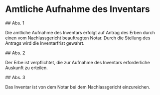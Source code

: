 # Amtliche Aufnahme des Inventars



\#\# Abs. 1

 Die amtliche Aufnahme des Inventars erfolgt auf Antrag des Erben durch einen vom Nachlassgericht beauftragten Notar. Durch die Stellung des Antrags wird die Inventarfrist gewahrt.

\#\# Abs. 2

 Der Erbe ist verpflichtet, die zur Aufnahme des Inventars erforderliche Auskunft zu erteilen.

\#\# Abs. 3

 Das Inventar ist von dem Notar bei dem Nachlassgericht einzureichen. 

